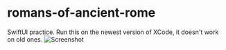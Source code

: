 # romans-of-ancient-rome
SwiftUI practice.
Run this on the newest version of XCode, it doesn't work on old ones.
![Screenshot](https://imgur.com/AdGhdYh.png)

